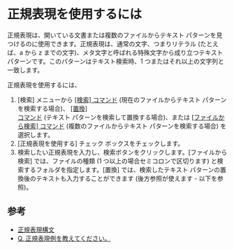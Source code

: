 # 正規表現を使用するには

正規表現は、開いている文書または複数のファイルからテキスト パターンを見つけるのに使用できます。正規表現は、通常の文字、つまりリテラル (たとえば、a
から z までの文字)、メタ文字と呼ばれる特殊文字から成り立つテキスト パターンです。このパターンはテキスト検索時、1 つまたはそれ以上の文字列と一致します。

正規表現を使用するには、

1. \[検索\] メニューから [\[検索\] コマンド](../../cmd/search/edit_find)
(現在のファイルからテキスト パターンを検索する場合)、 [\[置換\] \
コマンド](../../cmd/search/edit_replace) (テキスト パターンを検索して置換する場合)、または [\[ファイルから検索\] コマンド](../../cmd/search/grep) (複数のファイルからテキスト パターンを検索する場合) を選択します。
2. \[正規表現を使用する\] チェック ボックスをチェックします。
3. 検索したい正規表現を入力し、検索ボタンをクリックします。\[ファイルから検索\] では、ファイルの種類 (1 つ以上の場合セミコロンで区切ります)
と検索するフォルダを指定します。\[置換\] では、検索したテキスト パターンの置換後のテキストも入力することができます (後方参照が使えます \-
以下を参照)。

## 参考

- [正規表現構文](search_regexp_syntax)
- [Q. 正規表現例を教えてください。](../../faq/search/search_reg_exp_ex)
